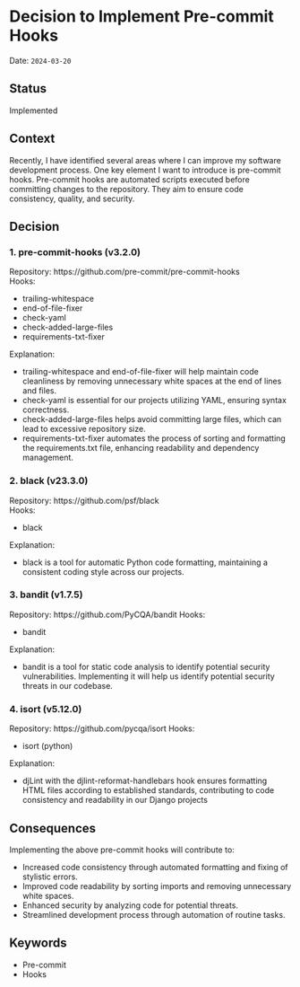 # Decision to Implement Pre-commit Hooks

Date: `2024-03-20`

## Status

Implemented

## Context

Recently, I have identified several areas where I can improve my software development process.
One key element I want to introduce is pre-commit hooks.
Pre-commit hooks are automated scripts executed before committing changes to the repository.
They aim to ensure code consistency, quality, and security.

## Decision

<h3>1. pre-commit-hooks (v3.2.0)</h3>
Repository: https://github.com/pre-commit/pre-commit-hooks<br>
Hooks: <br>
<ul>
<li>trailing-whitespace</li>
<li>end-of-file-fixer</li>
<li>check-yaml</li>
<li>check-added-large-files</li>
<li>requirements-txt-fixer</li>
</ul>

Explanation:
- trailing-whitespace and end-of-file-fixer will help maintain code cleanliness by removing unnecessary white spaces at the end of lines and files.
- check-yaml is essential for our projects utilizing YAML, ensuring syntax correctness.
- check-added-large-files helps avoid committing large files, which can lead to excessive repository size.
- requirements-txt-fixer automates the process of sorting and formatting the requirements.txt file, enhancing readability and dependency management.


<h3>2. black (v23.3.0)</h3>
Repository: https://github.com/psf/black<br>
Hooks: <br>
<ul>
<li>black</li>
</ul>
Explanation: <br>
<ul>
<li>black is a tool for automatic Python code formatting, maintaining a consistent coding style across our projects.</li>
</ul>


<h3>3. bandit (v1.7.5)</h3>
Repository: https://github.com/PyCQA/bandit
Hooks: <br>
<ul>
<li>bandit</li>
</ul>
Explanation: <br>
<ul>
<li>bandit is a tool for static code analysis to identify potential security vulnerabilities. Implementing it will help us identify potential security threats in our codebase.</li>
</ul>

<h3>4. isort (v5.12.0)</h3>
Repository: https://github.com/pycqa/isort
Hooks: <br>
<ul>
<li>isort (python)</li>
</ul>
Explanation: <br>
<ul>
<li>djLint with the djlint-reformat-handlebars hook ensures formatting HTML files according to established standards, contributing to code consistency and readability in our Django projects</li>
</ul>

## Consequences

Implementing the above pre-commit hooks will contribute to:
- Increased code consistency through automated formatting and fixing of stylistic errors.
- Improved code readability by sorting imports and removing unnecessary white spaces.
- Enhanced security by analyzing code for potential threats.
- Streamlined development process through automation of routine tasks.


## Keywords

- Pre-commit
- Hooks